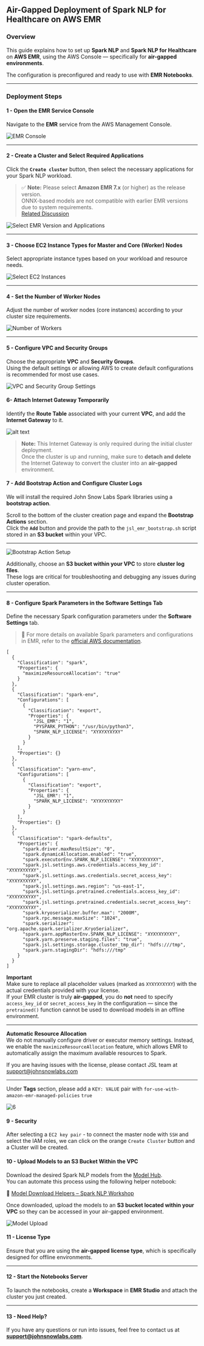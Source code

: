 ## Air-Gapped Deployment of Spark NLP for Healthcare on AWS EMR

### Overview

This guide explains how to set up **Spark NLP** and **Spark NLP for Healthcare** on **AWS EMR**, using the AWS Console — specifically for **air-gapped environments**.

The configuration is preconfigured and ready to use with **EMR Notebooks**.

---

### Deployment Steps

#### 1 - Open the EMR Service Console

Navigate to the **EMR** service from the AWS Management Console.

![EMR Console](image-1.png)

---

#### 2 - Create a Cluster and Select Required Applications

Click the **`Create cluster`** button, then select the necessary applications for your Spark NLP workload.

> ✅ **Note:** Please select **Amazon EMR 7.x** (or higher) as the release version.  
> ONNX-based models are not compatible with earlier EMR versions due to system requirements.  
> [Related Discussion](https://github.com/JohnSnowLabs/spark-nlp/issues/14193)

![Select EMR Version and Applications](image.png)

---

#### 3 - Choose EC2 Instance Types for Master and Core (Worker) Nodes

Select appropriate instance types based on your workload and resource needs.

![Select EC2 Instances](image-2.png)

---

#### 4 - Set the Number of Worker Nodes

Adjust the number of worker nodes (core instances) according to your cluster size requirements.

![Number of Workers](image-3.png)

---

#### 5 - Configure VPC and Security Groups

Choose the appropriate **VPC** and **Security Groups**.  
Using the default settings or allowing AWS to create default configurations is recommended for most use cases.

![VPC and Security Group Settings](image-4.png)


#### 6- Attach Internet Gateway Temporarily

Identify the **Route Table** associated with your current **VPC**, and add the **Internet Gateway** to it.

![alt text](image-6.png)

> **Note:** This Internet Gateway is only required during the initial cluster deployment.  
> Once the cluster is up and running, make sure to **detach and delete** the Internet Gateway to convert the cluster into an **air-gapped** environment.

#### 7 - Add Bootstrap Action and Configure Cluster Logs

We will install the required John Snow Labs Spark libraries using a **bootstrap action**.

Scroll to the bottom of the cluster creation page and expand the **Bootstrap Actions** section.  
Click the **`Add`** button and provide the path to the `jsl_emr_bootstrap.sh` script stored in an **S3 bucket** within your VPC.

---

![Bootstrap Action Setup](image-5.png)

Additionally, choose an **S3 bucket within your VPC** to store **cluster log files**.  
These logs are critical for troubleshooting and debugging any issues during cluster operation.

---

#### 8 - Configure Spark Parameters in the Software Settings Tab

Define the necessary Spark configuration parameters under the **Software Settings** tab.

> 📘 For more details on available Spark parameters and configurations in EMR, refer to the [official AWS documentation](https://docs.aws.amazon.com/emr/latest/ReleaseGuide/emr-spark-configure.html).


```
[
  {
    "Classification": "spark",
    "Properties": {
      "maximizeResourceAllocation": "true"
    }
  },
  {
    "Classification": "spark-env",
    "Configurations": [
      {
        "Classification": "export",
        "Properties": {
          "JSL_EMR": "1",
          "PYSPARK_PYTHON": "/usr/bin/python3",
          "SPARK_NLP_LICENSE": "XYXYXYXYXY"
        }
      }
    ],
    "Properties": {}
  },
  {
    "Classification": "yarn-env",
    "Configurations": [
      {
        "Classification": "export",
        "Properties": {
          "JSL_EMR": "1",
          "SPARK_NLP_LICENSE": "XYXYXYXYXY"
        }
      }
    ],
    "Properties": {}
  },
  {
    "Classification": "spark-defaults",
    "Properties": {
      "spark.driver.maxResultSize": "0",
      "spark.dynamicAllocation.enabled": "true",
      "spark.executorEnv.SPARK_NLP_LICENSE": "XYXYXYXYXY",
      "spark.jsl.settings.aws.credentials.access_key_id": "XYXYXYXYXY",
      "spark.jsl.settings.aws.credentials.secret_access_key": "XYXYXYXYXY",
      "spark.jsl.settings.aws.region": "us-east-1",
      "spark.jsl.settings.pretrained.credentials.access_key_id": "XYXYXYXYXY",
      "spark.jsl.settings.pretrained.credentials.secret_access_key": "XYXYXYXYXY",
      "spark.kryoserializer.buffer.max": "2000M",
      "spark.rpc.message.maxSize": "1024",
      "spark.serializer": "org.apache.spark.serializer.KryoSerializer",
      "spark.yarn.appMasterEnv.SPARK_NLP_LICENSE": "XYXYXYXYXY",
      "spark.yarn.preserve.staging.files": "true",
      "spark.jsl.settings.storage.cluster_tmp_dir": "hdfs:///tmp",
      "spark.yarn.stagingDir": "hdfs:///tmp"
    }
  }
]
```
**__Important__**  
Make sure to replace all placeholder values (marked as `XYXYXYXYXY`) with the actual credentials provided with your license.  
If your EMR cluster is truly **air-gapped**, you do **not** need to specify `access_key_id` or `secret_access_key` in the configuration — since the `pretrained()` function cannot be used to download models in an offline environment.

---

**Automatic Resource Allocation**  
We do not manually configure driver or executor memory settings. Instead, we enable the `maximizeResourceAllocation` feature, which allows EMR to automatically assign the maximum available resources to Spark.

If you are having issues with the license, please contact JSL team at support@johnsnowlabs.com

---

Under **Tags** section, please add a `KEY: VALUE` pair with `for-use-with-amazon-emr-managed-policies` `true`

![6](https://github.com/JohnSnowLabs/spark-nlp-workshop/assets/72014272/0f03d691-1681-4c94-a6f0-7a62ec4605f2)

#### 9 - Security
After selecting a `EC2 key pair` - to connect the master node with `SSH` and select the IAM roles, we can click on the orange `Create Cluster` button and a Cluster will be created.

#### 10 - Upload Models to an S3 Bucket Within the VPC

Download the desired Spark NLP models from the [Model Hub](https://nlp.johnsnowlabs.com/models).  
You can automate this process using the following helper notebook:

📎 [Model Download Helpers – Spark NLP Workshop](https://github.com/JohnSnowLabs/spark-nlp-workshop/blob/master/tutorials/Certification_Trainings/Healthcare/34.Model_Download_Helpers.ipynb)

Once downloaded, upload the models to an **S3 bucket located within your VPC** so they can be accessed in your air-gapped environment.

![Model Upload](image-7.png)

#### 11 - License Type

Ensure that you are using the **air-gapped license type**, which is specifically designed for offline environments.

---

#### 12 - Start the Notebooks Server

To launch the notebooks, create a **Workspace** in **EMR Studio** and attach the cluster you just created.

---

#### 13 - Need Help?

If you have any questions or run into issues, feel free to contact us at **support@johnsnowlabs.com**.

